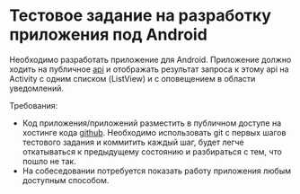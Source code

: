 # Тестовое задание на разработку приложения под Android

Необходимо разработать приложение для Android.
Приложение должно ходить на публичное [api](http://jsonplaceholder.typicode.com/)
и отображать результат запроса к этому api на Activity с одним списком (ListView)  и с оповещением в области уведомлений.

Требования:
* Код приложения/приложений разместить в публичном доступе на хостинге кода [github](https://github.com/). Необходимо использовать git с первых шагов тестового задания и коммитить каждый шаг, будет легче откатываться к предыдущему состоянию и разбираться с тем, что пошло не так. 
* На собеседовании потребуется показать работу приложения любым доступным способом.
